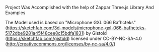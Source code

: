 Project Was Accomplished with the help of Zappar Three.js Library And Examples


The Model used is based on "Microphone GXL 066 Bafhcteks" (https://sketchfab.com/3d-models/microphone-gxl-066-bafhcteks-5172dbe9281a45f48cee8c15bdfa1831) by Gistold (https://sketchfab.com/gistold) licensed under CC-BY-NC-SA-4.0 (http://creativecommons.org/licenses/by-nc-sa/4.0/)

